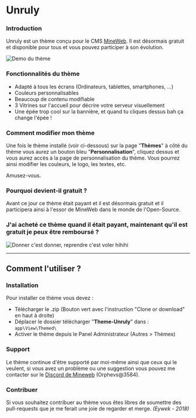# Unruly

### Introduction
Unruly est un thème conçu pour le CMS [MineWeb](https://github.com/MineWeb/MineWebCMS). Il est désormais gratuit et disponible pour tous et vous pouvez participer à son évolution.

![Demo du thème](https://i.imgur.com/mdB5ZCh.png)

### Fonctionnalités du thème

- Adapté à tous les écrans (Ordinateurs, tablettes, smartphones, ...)
- Couleurs personnalisables
- Beaucoup de contenu modifiable
- 3 Vitrines sur l'accueil pour décrire votre serveur visuellement
- Une épée trop cool sur la bannière, et quand tu cliques dessus bah ça change l'épée !


### Comment modifier mon thème

Une fois le thème installé (voir ci-dessous) sur la page "**Thèmes**" à côté du thème vous aurez un bouton bleu "**Personnalisation**", cliquez dessus et vous aurez accès à la page de personnalisation du thème. Vous pourrez ainsi modifier les couleurs, le logo, les textes, etc.

Amusez-vous.

### Pourquoi devient-il gratuit ?

Avant ce jour ce thème était payant et il est désormais gratuit et il participera ainsi à l'essor de MineWeb dans le monde de l'Open-Source.

### J'ai acheté ce thème quand il était payant, maintenant qu'il est gratuit je peux être remboursé ?

![Donner c'est donner, reprendre c'est voler hihihi](https://media.giphy.com/media/l4HocPQcNLsi0erbq/giphy-downsized.gif)

___

## Comment l'utiliser ?

### Installation

Pour installer ce thème vous devez :
- Télécharger le .zip (Bouton vert avec l'instruction "Clone or download" en haut à droite)
- Déplacer le dossier télécharger "**Theme-Unruly**" dans : ```app\View\Themed\```
- Activer le thème depuis le Panel Administrateur (Autres > Thèmes)


### Support

Le thème continue d'être supporté par moi-même ainsi que ceux qui le veulent, si vous avez un problème ou une suggestion vous pouvez me contacter sur le [Discord de Mineweb](https://discordapp.com/invite/3QYdt8r) (Orphevs@3584).

### Contribuer
Si vous souhaitez contribuer au thème vous êtes libres de soumettre des pull-requests que je me ferait une joie de regarder et merge. *(Eywek - 2018)*
